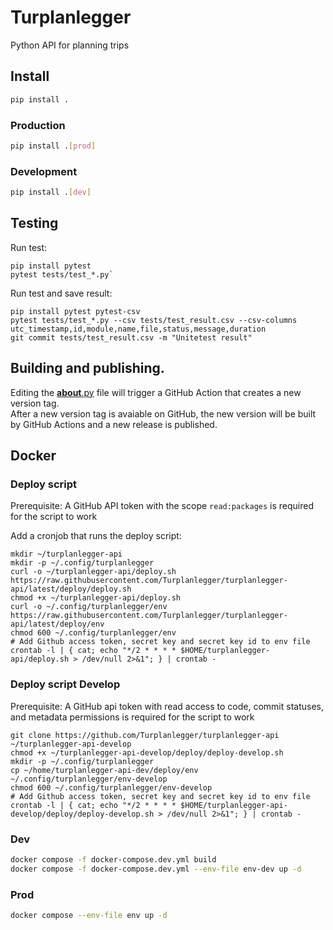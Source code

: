# Turplanlegger
Python API for planning trips

## Install
```bash
pip install .
```

### Production
```bash
pip install .[prod]
```

### Development
```bash
pip install .[dev]
```

## Testing
Run test:
```
pip install pytest
pytest tests/test_*.py`
```

Run test and save result:
```
pip install pytest pytest-csv
pytest tests/test_*.py --csv tests/test_result.csv --csv-columns utc_timestamp,id,module,name,file,status,message,duration
git commit tests/test_result.csv -m "Unitetest result"
```

## Building and publishing.
Editing the [__about__.py](turplanlegger/__about__.py) file will trigger a GitHub Action that creates a new version tag.  
After a new version tag is avaiable on GitHub, the new version will be built by GitHub Actions and a new release is published.

## Docker

### Deploy script
Prerequisite: A GitHub API token with the scope `read:packages` is required for the script to work

Add a cronjob that runs the deploy script:
```console
mkdir ~/turplanlegger-api
mkdir -p ~/.config/turplanlegger
curl -o ~/turplanlegger-api/deploy.sh https://raw.githubusercontent.com/Turplanlegger/turplanlegger-api/latest/deploy/deploy.sh
chmod +x ~/turplanlegger-api/deploy.sh
curl -o ~/.config/turplanlegger/env https://raw.githubusercontent.com/Turplanlegger/turplanlegger-api/latest/deploy/env
chmod 600 ~/.config/turplanlegger/env
# Add Github access token, secret key and secret key id to env file
crontab -l | { cat; echo "*/2 * * * * $HOME/turplanlegger-api/deploy.sh > /dev/null 2>&1"; } | crontab -
```

### Deploy script Develop
Prerequisite: A GitHub api token with read access to code, commit statuses, and metadata permissions is required for the script to work  

```console
git clone https://github.com/Turplanlegger/turplanlegger-api ~/turplanlegger-api-develop
chmod +x ~/turplanlegger-api-develop/deploy/deploy-develop.sh
mkdir -p ~/.config/turplanlegger
cp ~/home/turplanlegger-api-dev/deploy/env ~/.config/turplanlegger/env-develop
chmod 600 ~/.config/turplanlegger/env-develop
# Add Github access token, secret key and secret key id to env file
crontab -l | { cat; echo "*/2 * * * * $HOME/turplanlegger-api-develop/deploy/deploy-develop.sh > /dev/null 2>&1"; } | crontab -

```

### Dev
```bash
docker compose -f docker-compose.dev.yml build
docker compose -f docker-compose.dev.yml --env-file env-dev up -d
```

### Prod
```bash
docker compose --env-file env up -d
```
